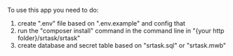 To use this app you need to do:
1. create ".env" file based on ".env.example" and config that
2. run the "composer install" command in the command line in "{your http folder}/srtask/srtask"
3. create database and secret table based on "srtask.sql" or "srtask.mwb"